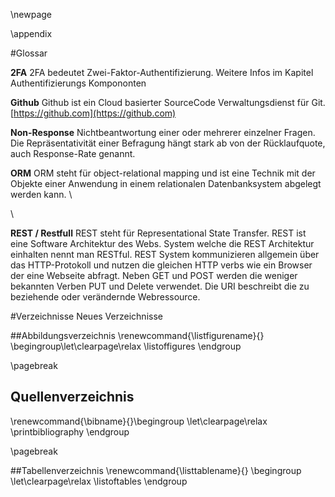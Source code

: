 \newpage

\appendix

#Glossar

__2FA__
2FA bedeutet Zwei-Faktor-Authentifizierung. Weitere Infos im Kapitel Authentifizierungs Kompononten

__Github__
Github ist ein Cloud basierter SourceCode Verwaltungsdienst für Git.
[https://github.com](https://github.com)

__Non-Response__
Nichtbeantwortung einer oder mehrerer einzelner Fragen. Die Repräsentativität einer Befragung hängt stark ab von der Rücklaufquote, auch Response-Rate genannt.

__ORM__
ORM steht für object-relational mapping und ist eine Technik mit der Objekte einer Anwendung in einem relationalen Datenbanksystem abgelegt werden kann.
\


\

__REST / Restfull__
REST steht für Representational  State Transfer. REST ist eine Software Architektur des Webs. System welche die REST Architektur einhalten nennt man RESTful. REST System kommunizieren allgemein über das HTTP-Protokoll und nutzen die gleichen HTTP verbs wie ein Browser der eine Webseite abfragt. Neben GET und POST werden die weniger bekannten Verben PUT und Delete verwendet. Die URI beschreibt die zu beziehende oder verändernde Webressource.


#Verzeichnisse
Neues Verzeichnisse


##Abbildungsverzeichnis
\renewcommand{\listfigurename}{} \begingroup\let\clearpage\relax
\listoffigures
\endgroup

\pagebreak

## Quellenverzeichnis
\renewcommand{\bibname}{}\begingroup \let\clearpage\relax
\printbibliography
\endgroup

\pagebreak

##Tabellenverzeichnis
\renewcommand{\listtablename}{} \begingroup \let\clearpage\relax
\listoftables
\endgroup

